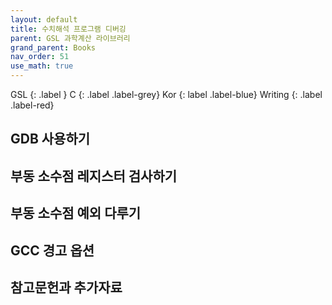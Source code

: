 ```yaml
---
layout: default
title: 수치해석 프로그램 디버깅
parent: GSL 과학계산 라이브러리
grand_parent: Books
nav_order: 51
use_math: true
---
```


GSL
{: .label }
C
{: .label .label-grey}
Kor
{: label .label-blue}
Writing
{: .label .label-red}

## GDB 사용하기

## 부동 소수점 레지스터 검사하기

## 부동 소수점 예외 다루기

## GCC 경고 옵션

## 참고문헌과 추가자료
